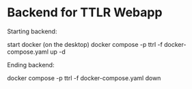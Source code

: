 # Backend for TTLR Webapp

Starting backend:

start docker (on the desktop)
docker compose -p ttrl -f docker-compose.yaml up -d

Ending backend:

docker compose -p ttrl -f docker-compose.yaml down
